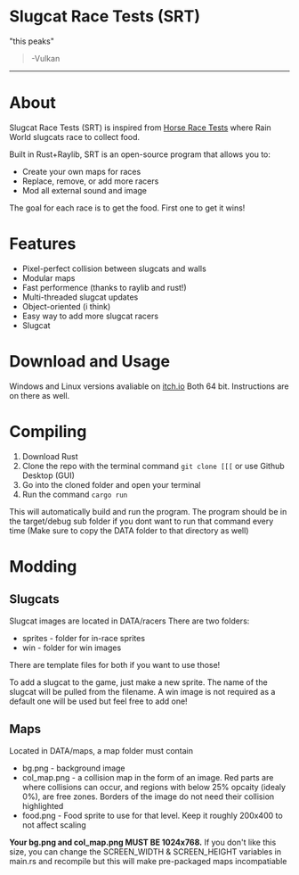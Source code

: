 # Slugcat Race Tests (SRT)
"this peaks"
> -Vulkan
---
# About
Slugcat Race Tests (SRT) is inspired from [Horse Race Tests](https://x.com/snakesandrews/status/1915799331220684835) where Rain World slugcats race to collect food.

Built in Rust+Raylib, SRT is an open-source program that allows you to:
- Create your own maps for races
- Replace, remove, or add more racers
- Mod all external sound and image

The goal for each race is to get the food. First one to get it wins!

# Features
- Pixel-perfect collision between slugcats and walls
- Modular maps
- Fast performence (thanks to raylib and rust!)
- Multi-threaded slugcat updates
- Object-oriented (i think)
- Easy way to add more slugcat racers
- Slugcat

# Download and Usage
Windows and Linux versions avaliable on [itch.io](https://mechinsam.itch.io/slugcat-race-tests)
Both 64 bit.
Instructions are on there as well.

# Compiling
1. Download Rust
2. Clone the repo with the terminal command `git clone [[[` or use Github Desktop (GUI)
3. Go into the cloned folder and open your terminal
4. Run the command `cargo run`

This will automatically build and run the program.
The program should be in the target/debug sub folder if you dont want to run that command every time (Make sure to copy the DATA folder to that directory as well)

# Modding
## Slugcats
Slugcat images are located in DATA/racers
There are two folders:
- sprites - folder for in-race sprites
- win - folder for win images

There are template files for both if you want to use those!

To add a slugcat to the game, just make a new sprite. The name of the slugcat will be pulled from the filename.
A win image is not required as a default one will be used but feel free to add one!

## Maps
Located in DATA/maps, a map folder must contain
- bg.png - background image
- col_map.png - a collision map in the form of an image. Red parts are where collisions can occur, and regions with below 25% opcaity (idealy 0%), are free zones. Borders of the image do not need their collision highlighted
- food.png - Food sprite to use for that level. Keep it roughly 200x400 to not affect scaling

**Your bg.png and col_map.png MUST BE 1024x768.**
If you don't like this size, you can change the SCREEN_WIDTH & SCREEN_HEIGHT variables in main.rs and recompile but this will make pre-packaged maps incompatiable
